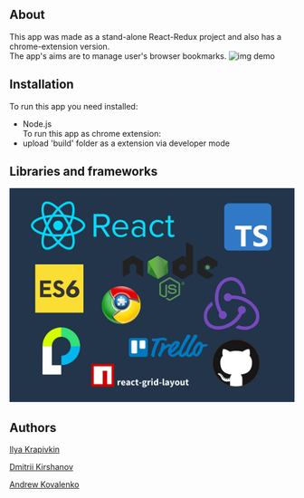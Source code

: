 ## About
This app was made as a stand-alone React-Redux project and also has a chrome-extension version.  
The app's aims are to manage user's browser bookmarks.
![img demo](demogif_2.gif)

## Installation
To run this app you need installed:
- Node.js  
To run this app as chrome extension:
- upload 'build' folder as a extension via developer mode
## Libraries and frameworks
![img stack](stack.png)
## Authors
[Ilya Krapivkin](https://github.com/IlyaKrapivkin)

[Dmitrii Kirshanov](https://github.com/Kirshach)

[Andrew Kovalenko](https://github.com/andrewcova)
